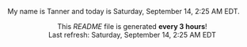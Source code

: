 My name is Tanner and today is Saturday, September 14, 2:25 AM EDT.

<p align="center">This <i>README</i> file is generated <b>every 3 hours</b>!</br>Last refresh: Saturday, September 14, 2:25 AM EDT<br /></p>
